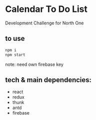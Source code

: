 # Calendar To Do List

Development Challenge for North One

## to use
```bash
npm i
npm start
```

note: need own firebase key

<!-- !["Gif of adding item"](https://github.com/hungrypc/tripper/blob/master/storage/dem.gif) -->

## tech & main dependencies:
- react
- redux
- thunk
- antd
- firebase
